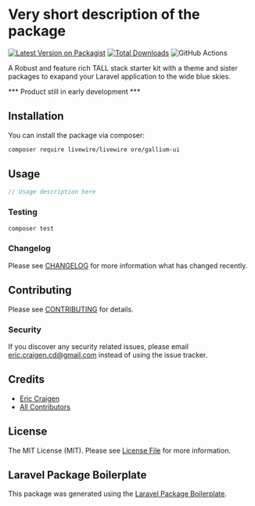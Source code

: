 # Very short description of the package

[![Latest Version on Packagist](https://img.shields.io/packagist/v/ore/gallium-ui.svg?style=flat-square)](https://packagist.org/packages/ore/gallium-ui)
[![Total Downloads](https://img.shields.io/packagist/dt/ore/gallium-ui.svg?style=flat-square)](https://packagist.org/packages/ore/gallium-ui)
![GitHub Actions](https://github.com/ore/gallium-ui/actions/workflows/main.yml/badge.svg)

A Robust and feature rich TALL stack starter kit with a theme and sister packages to exapand your Laravel application to the wide blue skies.

*** Product still in early development ***

## Installation

You can install the package via composer:

```bash
composer require livewire/livewire ore/gallium-ui
```

## Usage

```php
// Usage description here
```

### Testing

```bash
composer test
```

### Changelog

Please see [CHANGELOG](CHANGELOG.md) for more information what has changed recently.

## Contributing

Please see [CONTRIBUTING](CONTRIBUTING.md) for details.

### Security

If you discover any security related issues, please email eric.craigen.cd@gmail.com instead of using the issue tracker.

## Credits

-   [Eric Craigen](https://github.com/ore)
-   [All Contributors](../../contributors)

## License

The MIT License (MIT). Please see [License File](LICENSE.md) for more information.

## Laravel Package Boilerplate

This package was generated using the [Laravel Package Boilerplate](https://laravelpackageboilerplate.com).
